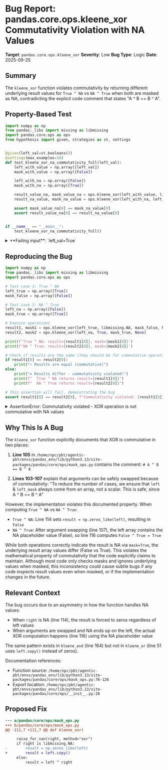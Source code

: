# Bug Report: pandas.core.ops.kleene_xor Commutativity Violation with NA Values

**Target**: `pandas.core.ops.kleene_xor`
**Severity**: Low
**Bug Type**: Logic
**Date**: 2025-09-25

## Summary

The `kleene_xor` function violates commutativity by returning different underlying result values for `True ^ NA` vs `NA ^ True` when both are masked as NA, contradicting the explicit code comment that states "A ^ B == B ^ A".

## Property-Based Test

```python
import numpy as np
from pandas._libs import missing as libmissing
import pandas.core.ops as ops
from hypothesis import given, strategies as st, settings


@given(left_val=st.booleans())
@settings(max_examples=10)
def test_kleene_xor_na_commutativity_full(left_val):
    left_with_value = np.array([left_val])
    mask_with_value = np.array([False])

    left_with_na = np.array([False])
    mask_with_na = np.array([True])

    result_value_na, mask_value_na = ops.kleene_xor(left_with_value, libmissing.NA, mask_with_value, None)
    result_na_value, mask_na_value = ops.kleene_xor(left_with_na, left_val, mask_with_na, None)

    assert mask_value_na[0] == mask_na_value[0]
    assert result_value_na[0] == result_na_value[0]


if __name__ == "__main__":
    test_kleene_xor_na_commutativity_full()
```

<details>

<summary>
**Failing input**: `left_val=True`
</summary>
```
Traceback (most recent call last):
  File "/home/npc/pbt/agentic-pbt/worker_/37/hypo.py", line 24, in <module>
    test_kleene_xor_na_commutativity_full()
    ~~~~~~~~~~~~~~~~~~~~~~~~~~~~~~~~~~~~~^^
  File "/home/npc/pbt/agentic-pbt/worker_/37/hypo.py", line 8, in test_kleene_xor_na_commutativity_full
    @settings(max_examples=10)
                   ^^^
  File "/home/npc/miniconda/lib/python3.13/site-packages/hypothesis/core.py", line 2124, in wrapped_test
    raise the_error_hypothesis_found
  File "/home/npc/pbt/agentic-pbt/worker_/37/hypo.py", line 20, in test_kleene_xor_na_commutativity_full
    assert result_value_na[0] == result_na_value[0]
           ^^^^^^^^^^^^^^^^^^^^^^^^^^^^^^^^^^^^^^^^
AssertionError
Falsifying example: test_kleene_xor_na_commutativity_full(
    left_val=True,
)
```
</details>

## Reproducing the Bug

```python
import numpy as np
from pandas._libs import missing as libmissing
import pandas.core.ops as ops

# Test case 1: True ^ NA
left_true = np.array([True])
mask_false = np.array([False])

# Test case 2: NA ^ True
left_na = np.array([False])
mask_true = np.array([True])

# Execute operations
result1, mask1 = ops.kleene_xor(left_true, libmissing.NA, mask_false, None)
result2, mask2 = ops.kleene_xor(left_na, True, mask_true, None)

print(f'True ^ NA: result={result1[0]}, mask={mask1[0]}')
print(f'NA ^ True: result={result2[0]}, mask={mask2[0]}')

# Check if results are the same (they should be for commutative operations)
if result1[0] == result2[0]:
    print("✓ Results are equal (commutative)")
else:
    print("✗ Results differ - commutativity violated!")
    print(f"  True ^ NA returns result={result1[0]}")
    print(f"  NA ^ True returns result={result2[0]}")

# This assertion will fail, demonstrating the bug
assert result1[0] == result2[0], f"Commutativity violated: {result1[0]} != {result2[0]}"
```

<details>

<summary>
AssertionError: Commutativity violated - XOR operation is not commutative with NA values
</summary>
```
True ^ NA: result=False, mask=True
NA ^ True: result=True, mask=True
✗ Results differ - commutativity violated!
  True ^ NA returns result=False
  NA ^ True returns result=True
Traceback (most recent call last):
  File "/home/npc/pbt/agentic-pbt/worker_/37/repo.py", line 29, in <module>
    assert result1[0] == result2[0], f"Commutativity violated: {result1[0]} != {result2[0]}"
           ^^^^^^^^^^^^^^^^^^^^^^^^
AssertionError: Commutativity violated: False != True
```
</details>

## Why This Is A Bug

The `kleene_xor` function explicitly documents that XOR is commutative in two places:

1. **Line 105** in `/home/npc/pbt/agentic-pbt/envs/pandas_env/lib/python3.13/site-packages/pandas/core/ops/mask_ops.py` contains the comment: `# A ^ B == B ^ A`

2. **Lines 103-107** explain that arguments can be safely swapped because of commutativity: "To reduce the number of cases, we ensure that `left` & `left_mask` always come from an array, not a scalar. This is safe, since A ^ B == B ^ A"

However, the implementation violates this documented property. When computing `True ^ NA` vs `NA ^ True`:

- `True ^ NA`: Line 114 sets `result = np.zeros_like(left)`, resulting in `False`
- `NA ^ True`: After argument swapping (line 107), the left array contains the NA placeholder value (False), so line 116 computes `False ^ True = True`

While both operations correctly indicate the result is NA via `mask=True`, the underlying result array values differ (False vs True). This violates the mathematical property of commutativity that the code explicitly claims to maintain. Although most code only checks masks and ignores underlying values when masked, this inconsistency could cause subtle bugs if any code inspects result values even when masked, or if the implementation changes in the future.

## Relevant Context

The bug occurs due to an asymmetry in how the function handles NA values:
- When `right` is NA (line 114), the result is forced to zeros regardless of left values
- When arguments are swapped and NA ends up on the left, the actual XOR computation happens (line 116) using the NA placeholder value

The same pattern exists in `kleene_and` (line 164) but not in `kleene_or` (line 51 uses `left.copy()` instead of zeros).

Documentation references:
- Function source: `/home/npc/pbt/agentic-pbt/envs/pandas_env/lib/python3.13/site-packages/pandas/core/ops/mask_ops.py:76-126`
- Export location: `/home/npc/pbt/agentic-pbt/envs/pandas_env/lib/python3.13/site-packages/pandas/core/ops/__init__.py:26`

## Proposed Fix

```diff
--- a/pandas/core/ops/mask_ops.py
+++ b/pandas/core/ops/mask_ops.py
@@ -111,7 +111,7 @@ def kleene_xor(

     raise_for_nan(right, method="xor")
     if right is libmissing.NA:
-        result = np.zeros_like(left)
+        result = left.copy()
     else:
         result = left ^ right
```
